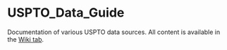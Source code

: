 # USPTO_Data_Guide
Documentation of various USPTO data sources. All content is available in the [Wiki tab](https://github.com/gmoore016/USPTO_Data_Guide/wiki).

